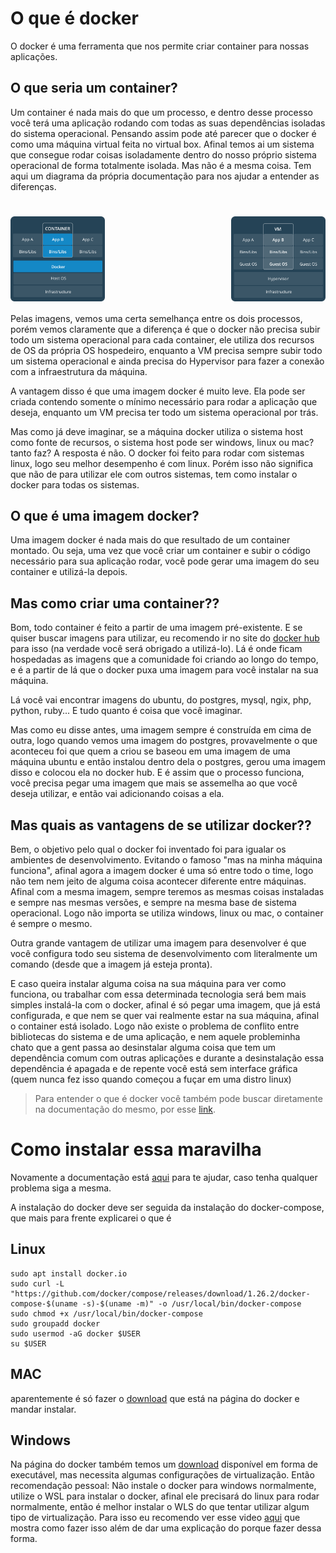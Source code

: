 # O que é docker

O docker é uma ferramenta que nos permite criar container para nossas aplicações.

## O que seria um container?

Um container é nada mais do que um processo, e dentro desse processo você terá uma aplicação rodando com todas as suas dependências isoladas do sistema operacional. Pensando assim pode até parecer que o docker é como uma máquina virtual feita no virtual box. Afinal temos ai um sistema que consegue rodar coisas isoladamente dentro do nosso próprio sistema operacional de forma totalmente isolada. Mas não é a mesma coisa. Tem aqui um diagrama da própria documentação para nos ajudar a entender as diferenças.

<h1 align="center">
    <div style="display:flex; flex-direction:row; align-items:center; justify-content:space-between">
        <img src='./images/figura_01.png' width=30%/>
        <img src='./images/figura_02.png' width=30%/>
    </div>
</h1>

Pelas imagens, vemos uma certa semelhança entre os dois processos, porém vemos claramente que a diferença é que o docker não precisa subir todo um sistema operacional para cada container, ele utiliza dos recursos de OS da própria OS hospedeiro, enquanto a VM precisa sempre subir todo um sistema operacional e ainda precisa do Hypervisor para fazer a conexão com a infraestrutura da máquina.

A vantagem disso é que uma imagem docker é muito leve. Ela pode ser criada contendo somente o mínimo necessário para rodar a aplicação que deseja, enquanto um VM precisa ter todo um sistema operacional por trás.

Mas como já deve imaginar, se a máquina docker utiliza o sistema host como fonte de recursos, o sistema host pode ser windows, linux ou mac? tanto faz? A resposta é não. O docker foi feito para rodar com sistemas linux, logo seu melhor desempenho é com linux. Porém isso não significa que não de para utilizar ele com outros sistemas, tem como instalar o docker para todas os sistemas.


## O que é uma imagem docker?

Uma imagem docker é nada mais do que resultado de um container montado. Ou seja, uma vez que você criar um container e subir o código necessário para sua aplicação rodar, você pode gerar uma imagem do seu container e utilizá-la depois.

## Mas como criar uma container??

Bom, todo container é feito a partir de uma imagem pré-existente. E se quiser buscar imagens para utilizar, eu recomendo ir no site do [docker hub](https://hub.docker.com/) para isso (na verdade você será obrigado a utilizá-lo). Lá é onde ficam hospedadas as imagens que a comunidade foi criando ao longo do tempo, e é a partir de lá que o docker puxa uma imagem para você instalar na sua máquina.

Lá você vai encontrar imagens do ubuntu, do postgres, mysql, ngix, php, python, ruby... E tudo quanto é coisa que você imaginar.

Mas como eu disse antes, uma imagem sempre é construída em cima de outra, logo quando vemos uma imagem do postgres, provavelmente o que aconteceu foi que quem a criou se baseou em uma imagem de uma máquina ubuntu e então instalou dentro dela o postgres, gerou uma imagem disso e colocou ela no docker hub. E é assim que o processo funciona, você precisa pegar uma imagem que mais se assemelha ao que você deseja utilizar, e então vai adicionando coisas a ela.


## Mas quais as vantagens de se utilizar docker??
Bem, o objetivo pelo qual o docker foi inventado foi para igualar os ambientes de desenvolvimento. Evitando o famoso "mas na minha máquina funciona", afinal agora a imagem docker é uma só entre todo o time, logo não tem nem jeito de alguma coisa acontecer diferente entre máquinas. Afinal com a mesma imagem, sempre teremos as mesmas coisas instaladas e sempre nas mesmas versões, e sempre na mesma base de sistema operacional. Logo não importa se utiliza windows, linux ou mac, o container é sempre o mesmo.

Outra grande vantagem de utilizar uma imagem para desenvolver é que você configura todo seu sistema de desenvolvimento com literalmente um comando (desde que a imagem já esteja pronta). 

E caso queira instalar alguma coisa na sua máquina para ver como funciona, ou trabalhar com essa determinada tecnologia será bem mais simples instalá-la com o docker, afinal é só pegar uma imagem, que já está configurada, e que nem se quer vai realmente estar na sua máquina, afinal o container está isolado. Logo não existe o problema de conflito entre bibliotecas do sistema e de uma aplicação, e nem aquele probleminha chato que a gent passa ao desinstalar alguma coisa que tem um dependência comum com outras aplicações e durante a desinstalação essa dependência é apagada e de repente você está sem interface gráfica (quem nunca fez isso quando começou a fuçar em uma distro linux)


> Para entender o que é docker você também pode buscar diretamente na documentação do mesmo, por esse [link](https://docs.docker.com/get-started/).


# Como instalar essa maravilha

Novamente a documentação está [aqui](https://docs.docker.com/get-docker/) para te ajudar, caso tenha qualquer problema siga a mesma.

A instalação do docker deve ser seguida da instalação do docker-compose, que mais para frente explicarei o que é

## Linux

```shell
sudo apt install docker.io
sudo curl -L "https://github.com/docker/compose/releases/download/1.26.2/docker-compose-$(uname -s)-$(uname -m)" -o /usr/local/bin/docker-compose
sudo chmod +x /usr/local/bin/docker-compose
sudo groupadd docker
sudo usermod -aG docker $USER
su $USER
```

## MAC
aparentemente é só fazer o [download](https://docs.docker.com/docker-for-mac/install/) que está na página do docker e mandar instalar.

## Windows
Na página do docker também temos um [download](https://docs.docker.com/docker-for-windows/install/) disponível em forma de executável, mas necessita algumas configurações de virtualização. Então recomendação pessoal: Não instale o docker para windows normalmente, utilize o WSL para instalar o docker, afinal ele precisará do linux para rodar normalmente, então é melhor instalar o WLS do que tentar utilizar algum tipo de virtualização. Para isso eu recomendo ver esse video [aqui](https://www.youtube.com/watch?v=g4HKttouVxA) que mostra como fazer isso além de dar uma explicação do porque fazer dessa forma.
